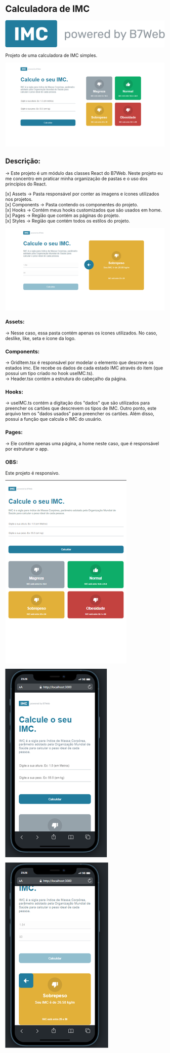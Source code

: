 # Calculadora de IMC 
![img](./src/assets/powered.png)

Projeto de uma calculadora de IMC simples.

![img](./README/IMC_DESK.png)

## Descrição: 

-> Este projeto é um módulo das classes React do B7Web. Neste projeto eu me concentro em praticar minha organização de pastas e o uso dos princípios do React.

[x] Assets -> Pasta responsável por conter as imagens e ícones utilizados nos projetos.<br/>
[x] Components -> Pasta contendo os componentes do projeto.<br/>
[x] Hooks -> Contém meus hooks customizados que são usados ​​em home.<br/>
[x] Pages -> Região que contém as páginas do projeto.<br/>
[x] Styles -> Região que contém todos os estilos do projeto.<br/>

![img](./README/IMC_desk_func.png)

### Assets:

-> Nesse caso, essa pasta contém apenas os ícones utilizados. No caso, deslike, like, seta e ícone da logo.

### Components: 

-> GridItem.tsx é responsável por modelar o elemento que descreve os estados imc. Ele recebe os dados de cada estado IMC através do item (que possui um tipo criado no hook useIMC.ts).<br/>
-> Header.tsx contém a estrutura do cabeçalho da página.<br/>

### Hooks: 

-> useIMC.ts contém a digitação dos "dados" que são utilizados para preencher os cartões que descrevem os tipos de IMC. Outro ponto, este arquivo tem os "dados usados" para preencher os cartões. Além disso, possui a função que calcula o IMC do usuário.

### Pages:

-> Ele contém apenas uma página, a home neste caso, que é responsável por estruturar o app.

### OBS: 

Este projeto é responsivo.

![img](./README/IMC_Tablet.png)

![img](./README/IMC_Mobile.png)

![img](./README/A.png)
